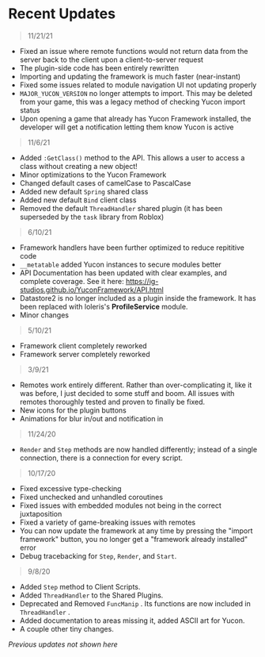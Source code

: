# Recent Updates

> 11/21/21
* Fixed an issue where remote functions would not return data from the server back to the client upon a client-to-server request
* The plugin-side code has been entirely rewritten
* Importing and updating the framework is much faster (near-instant)
* Fixed some issues related to module navigation UI not updating properly
* `MAJOR_YUCON_VERSION` no longer attempts to import. This may be deleted from your game, this was a legacy method of checking Yucon import status
* Upon opening a game that already has Yucon Framework installed, the developer will get a notification letting them know Yucon is active

> 11/6/21
* Added `:GetClass()` method to the API. This allows a user to access a class without creating a new object!
* Minor optimizations to the Yucon Framework
* Changed default cases of camelCase to PascalCase
* Added new default `Spring` shared class
* Added new default `Bind` client class
* Removed the default `ThreadHandler` shared plugin (it has been superseded by the `task` library from Roblox)

> 6/10/21
* Framework handlers have been further optimized to reduce repititive code
* `__metatable` added Yucon instances to secure modules better
* API Documentation has been updated with clear examples, and complete coverage. See it here: https://ig-studios.github.io/YuconFramework/API.html
* Datastore2 is no longer included as a plugin inside the framework. It has been replaced with loleris's **ProfileService** module.
* Minor changes

> 5/10/21
* Framework client completely reworked
* Framework server completely reworked

> 3/9/21
* Remotes work entirely different. Rather than over-complicating it, like it was before, I just decided to some stuff and boom. All issues with remotes thoroughly tested and proven to finally be fixed.
* New icons for the plugin buttons
* Animations for blur in/out and notification in

> 11/24/20
* `Render`  and  `Step`  methods are now handled differently; instead of a single connection, there is a connection for every script.

> 10/17/20
* Fixed excessive type-checking
* Fixed unchecked and unhandled coroutines
* Fixed issues with embedded modules not being in the correct juxtaposition
* Fixed a variety of game-breaking issues with remotes
* You can now update the framework at any time by pressing the "import framework" button, you no longer get a "framework already installed" error
* Debug tracebacking for `Step`, `Render`, and `Start`.

> 9/8/20
* Added `Step` method to Client Scripts.
* Added `ThreadHandler` to the Shared Plugins.
* Deprecated and Removed `FuncManip` . Its functions are now included in `ThreadHandler` .
* Added documentation to areas missing it, added ASCII art for Yucon.
* A couple other tiny changes.

*Previous updates not shown here*
